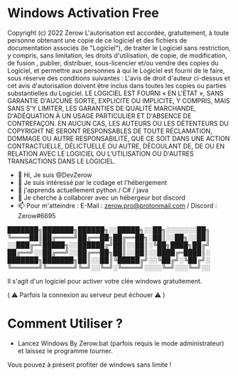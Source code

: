 # Windows Activation Free

Copyright (c) 2022 Zerow
L'autorisation est accordée, gratuitement, à toute personne obtenant une copie de ce logiciel et des fichiers de documentation associés (le "Logiciel"), de traiter le Logiciel sans restriction, y compris, sans limitation, les droits d'utilisation, de copie, de modification, de fusion , publier, distribuer, sous-licencier et/ou vendre des copies du Logiciel, et permettre aux personnes à qui le Logiciel est fourni de le faire, sous réserve des conditions suivantes :
L'avis de droit d'auteur ci-dessus et cet avis d'autorisation doivent être inclus dans toutes les copies ou parties substantielles du Logiciel.
LE LOGICIEL EST FOURNI « EN L'ÉTAT », SANS GARANTIE D'AUCUNE SORTE, EXPLICITE OU IMPLICITE, Y COMPRIS, MAIS SANS S'Y LIMITER, LES GARANTIES DE QUALITÉ MARCHANDE, D'ADÉQUATION À UN USAGE PARTICULIER ET D'ABSENCE DE CONTREFAÇON. EN AUCUN CAS, LES AUTEURS OU LES DÉTENTEURS DU COPYRIGHT NE SERONT RESPONSABLES DE TOUTE RÉCLAMATION, DOMMAGE OU AUTRE RESPONSABILITÉ, QUE CE SOIT DANS UNE ACTION CONTRACTUELLE, DÉLICTUELLE OU AUTRE, DÉCOULANT DE, DE OU EN RELATION AVEC LE LOGICIEL OU L'UTILISATION OU D'AUTRES TRANSACTIONS DANS LE LOGICIEL.

- 👋 Hi, Je suis @DevZerow
- 👀 Je suis intéressé par le codage et l'hébergement
- 🌱 j'apprends actuellement python / C# / java
- 💞️ Je cherche à collaborer avec un hébergeur bot discord
- 📫 Pour m'atteindre : E-Mail : zerow.pro@protonmail.com / Discord : Zerow#6695
 
 ███████╗███████╗██████╗░░█████╗░░██╗░░░░░░░██╗
╚════██║██╔════╝██╔══██╗██╔══██╗░██║░░██╗░░██║
░░███╔═╝█████╗░░██████╔╝██║░░██║░╚██╗████╗██╔╝
██╔══╝░░██╔══╝░░██╔══██╗██║░░██║░░████╔═████║░
███████╗███████╗██║░░██║╚█████╔╝░░╚██╔╝░╚██╔╝░
╚══════╝╚══════╝╚═╝░░╚═╝░╚════╝░░░░╚═╝░░░╚═╝░░

Il s'agit d'un logiciel pour activer votre clée windows gratuitement. 

( ⚠ Parfois la connexion au serveur peut échouer ⚠ )

# Comment Utiliser ?

- Lancez Windows By Zerow.bat (parfois requis le mode administrateur) et laissez le programme tourner.

Vous pouvez à présent profiter de windows sans limite !
